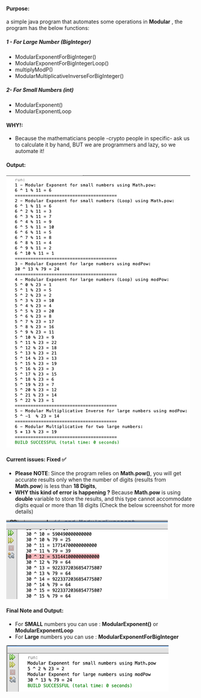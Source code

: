 #### Purpose: 
a simple java program that automates some operations in **Modular** , the program has the below functions: 
##### 1 - For Large Number (BigInteger)
- ModularExponentForBigInteger()
- ModularExponentForBigIntegerLoop()
- multiplyModP()
- ModularMultiplicativeInverseForBigInteger()
##### 2- For Small Numbers (int)
- ModularExponent()
- ModularExponentLoop

#### WHY!: 
- Because the mathematicians people -crypto people in specific- ask us to calculate it by hand, BUT we are programmers and lazy, so we automate it! 

#### Output: 
![alt text](https://raw.githubusercontent.com/0xb1tByte/Postgraduate/master/Cryptography/Assignments/Modular%20Exponentiation/output1.png)

#### Current issues: Fixed :white_check_mark:
- **Please NOTE**: Since the program relies on **Math.pow()**, you will get accurate results only when the number of digits (results from **Math.pow**) is less than **18 Digits**, 
- **WHY this kind of error is happening ?**
  Because **Math.pow** is using **double** variable to store the results, and this type cannot accommodate digits equal or more than 18 digits (Check the below screenshot for more details)

![alt text](https://raw.githubusercontent.com/0xb1tByte/Postgraduate/master/Cryptography/Assignments/Modular%20Exponentiation/error.png)

#### Final Note and Output: 
- For **SMALL** numbers you can use : **ModularExponent()** or **ModularExponentLoop** 
- For **Large** numbers you can use : **ModularExponentForBigInteger** 

![alt text](https://raw.githubusercontent.com/0xb1tByte/Postgraduate/master/Cryptography/Assignments/Modular%20Exponentiation/outputUpdated.png)
